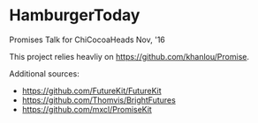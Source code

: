 # HamburgerToday
Promises Talk for ChiCocoaHeads Nov, '16

This project relies heavliy on https://github.com/khanlou/Promise. 

Additional sources:

- https://github.com/FutureKit/FutureKit
- https://github.com/Thomvis/BrightFutures
- https://github.com/mxcl/PromiseKit

